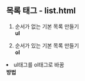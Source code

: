 ## 목록 태그 - list.html
1. 순서가 없는 기본 목록 만들기<br>
<b>ul</b>

2. 순서가 있는 기본 목록 만들기<br>
<b>ol</b>
  <li>ul태그를 ol태그로 바꿈</li>
  <b>방법</b>

  